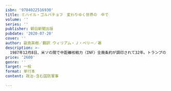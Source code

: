 ```yaml
---
isbn: '9784022516930'
title: ミハイル・ゴルバチョフ　変わりゆく世界の　中で
volume: ''
series: ''
publisher: 朝日新聞出版
pubdate: '2020-07-20'
cover: ''
author: 副島英樹／翻訳 ウィリアム・Ｊ・ペリー／著
description: >-
  1987年12月8日、米ソの間で中距離核戦力（INF）全廃条約が調印されて32年。トランプの米国が条約破棄を表明し、翌年失効した。「新冷戦の始まり」との声も聞かれる世界はどこへ行くのか。ノーベル平和賞のゴルバチョフが当時と今を語り尽くす。解説・佐藤優
price: '2600'
genre: ''
target: 一般
format: 単行本
content: 政治-含む国防軍事

---
```

